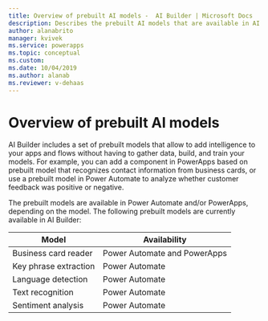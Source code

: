 ```yaml
---
title: Overview of prebuilt AI models -  AI Builder | Microsoft Docs
description: Describes the prebuilt AI models that are available in AI Builder.
author: alanabrito
manager: kvivek
ms.service: powerapps
ms.topic: conceptual
ms.custom: 
ms.date: 10/04/2019
ms.author: alanab
ms.reviewer: v-dehaas
---
```


# Overview of prebuilt AI models

AI Builder includes a set of prebuilt models that allow to add intelligence to your apps and flows without having to gather data, build, and train your models. For example, you can add a component in PowerApps based on prebuilt model that recognizes contact information from business cards, or use  a prebuilt model in Power Automate to analyze whether customer feedback was positive or negative.

The prebuilt models are available in Power Automate and/or PowerApps, depending on the model. The following prebuilt models are currently available in AI Builder:

|Model |Availability  |
|---------|---------|
|Business card reader   |   Power Automate and PowerApps     |
|Key phrase extraction  |    Power Automate    |
|Language detection  |    Power Automate    |
|Text recognition      |    Power Automate    |
|Sentiment analysis     |    Power Automate    |
